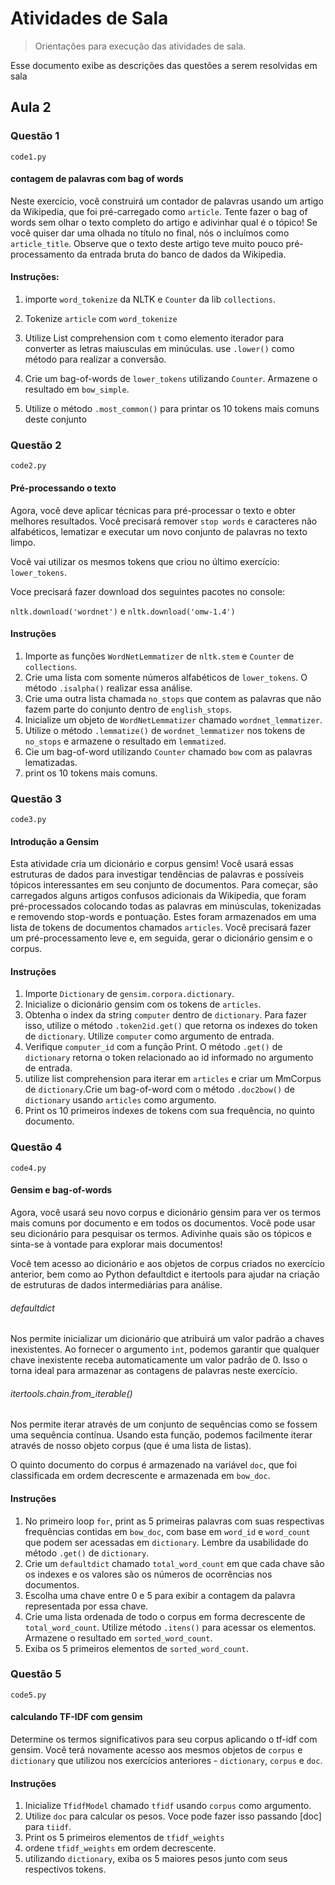 # Atividades de Sala
> Orientações para execução das atividades de sala.

Esse documento exibe as descrições das questões a serem resolvidas em sala

##  Aula 2

### Questão 1

```code1.py```

#### contagem de palavras com bag of words

Neste exercício, você construirá um contador de palavras usando um artigo da Wikipedia, que foi pré-carregado como ``article``. Tente fazer o bag of words sem olhar o texto completo do artigo e adivinhar qual é o tópico! Se você quiser dar uma olhada no título no final, nós o incluímos como ``article_title``. Observe que o texto deste artigo teve muito pouco pré-processamento da entrada bruta do banco de dados da Wikipedia.

  
#### Instruções:

1) importe ``word_tokenize`` da NLTK e ``Counter`` da lib ``collections``.
   
2) Tokenize ``article`` com ``word_tokenize``

3) Utilize List comprehension com ``t`` como elemento iterador para converter as letras maiusculas em minúculas. 
   use ``.lower()`` como método para realizar a conversão.
   
4) Crie um bag-of-words de ``lower_tokens`` utilizando  ``Counter``. Armazene o resultado em ``bow_simple``.  
   
5) Utilize o método ``.most_common()`` para printar os 10 tokens mais comuns deste conjunto

### Questão 2

```code2.py```

#### Pré-processando o texto

Agora, você deve aplicar técnicas para pré-processar o texto e obter melhores resultados. Você precisará remover ``stop words`` e caracteres não alfabéticos, lematizar e executar um novo conjunto de palavras no texto limpo.

Você vai utilizar os mesmos tokens que criou no último exercício: ``lower_tokens``. 

Voce precisará fazer download dos seguintes pacotes no console: 

``nltk.download('wordnet')`` e 
``nltk.download('omw-1.4')``

#### Instruções 
  
1) Importe as funções ``WordNetLemmatizer`` de ``nltk.stem`` e ``Counter`` de ``collections``.
2) Crie uma lista com somente números alfabéticos de ``lower_tokens``. O método ``.isalpha()`` realizar essa análise.
3) Crie uma outra lista chamada ``no_stops`` que contem as palavras que não fazem parte do conjunto dentro de ``english_stops``. 
4) Inicialize um objeto de ``WordNetLemmatizer`` chamado ``wordnet_lemmatizer``.
4) Utilize o método ``.lemmatize()`` de  ``wordnet_lemmatizer``  nos tokens de ``no_stops`` e armazene o resultado em ``lemmatized``.
5) Cie um bag-of-word utilizando ``Counter`` chamado ``bow`` com as palavras lematizadas. 
6) print os 10 tokens mais comuns.

### Questão 3

```code3.py```

#### Introdução a Gensim

Esta atividade cria um dicionário e corpus gensim!
Você usará essas estruturas de dados para investigar tendências de palavras e possíveis tópicos interessantes em seu conjunto de documentos. Para começar, são carregados alguns artigos confusos adicionais da Wikipedia, que foram pré-processados colocando todas as palavras em minúsculas, tokenizadas e removendo stop-words e pontuação. Estes foram armazenados em uma lista de tokens de documentos chamados ``articles``. Você precisará fazer um pré-processamento leve e, em seguida, gerar o dicionário gensim e o corpus.

#### Instruções

  
1) Importe ``Dictionary`` de ``gensim.corpora.dictionary``.
2) Inicialize o dicionário gensim com os tokens de ``articles``.
3) Obtenha o index da string ``computer`` dentro de ``dictionary``. Para fazer isso, utilize o método ``.token2id.get()`` que retorna os indexes do token de ``dictionary``. Utilize ``computer`` como argumento de entrada.
4) Verifique ``computer_id`` com a função Print. O método ``.get()`` de ``dictionary`` retorna o token relacionado ao id informado no argumento de entrada.   
5) utilize list comprehension para iterar em ``articles`` e criar um MmCorpus de ``dictionary``.Crie um bag-of-word com o método ``.doc2bow()`` de ``dictionary`` usando ``articles`` como argumento.
6) Print os 10 primeiros  indexes de tokens com sua frequência, no quinto documento.

### Questão 4

```code4.py```

#### Gensim e bag-of-words

Agora, você usará seu novo corpus e dicionário gensim para ver os termos mais comuns por documento e em todos os documentos. Você pode usar seu dicionário para pesquisar os termos. Adivinhe quais são os tópicos e sinta-se à vontade para explorar mais documentos!

Você tem acesso ao dicionário e aos objetos de corpus criados no exercício anterior, bem como ao Python defaultdict e itertools para ajudar na criação de estruturas de dados intermediárias para análise.

###### defaultdict 

Nos permite inicializar um dicionário que atribuirá um valor padrão a chaves inexistentes. Ao fornecer o argumento ``int``, podemos garantir que qualquer chave inexistente receba automaticamente um valor padrão de 0. Isso o torna ideal para armazenar as contagens de palavras neste exercício.

###### itertools.chain.from_iterable() 

Nos permite iterar através de um conjunto de sequências como se fossem uma sequência contínua. Usando esta função, podemos facilmente iterar através de nosso objeto corpus (que é uma lista de listas).

O quinto documento do corpus é armazenado na variável ``doc``, que foi classificada em ordem decrescente e armazenada em ``bow_doc``.

#### Instruções

1) No primeiro loop ``for``, print as 5 primeiras palavras com suas respectivas frequências contidas em ``bow_doc``, com base em ``word_id`` e ``word_count`` que podem ser acessadas em ``dictionary``. Lembre da usabilidade do método ``.get()`` de ``dictionary``.
2) Crie um ``defaultdict`` chamado ``total_word_count`` em que 
cada chave são os indexes e os valores são os números de ocorrências nos documentos.
3) Escolha uma chave entre 0 e 5 para exibir a contagem da palavra representada por essa chave. 
4) Crie uma lista ordenada de todo o corpus em forma decrescente de ``total_word_count``. Utilize método ``.itens()`` para acessar os elementos. Armazene o resultado em ``sorted_word_count``.
5) Exiba os 5 primeiros elementos de ``sorted_word_count``.   


### Questão 5

```code5.py```

#### calculando TF-IDF com gensim

Determine os termos significativos para seu corpus aplicando o tf-idf com gensim. Você terá novamente acesso aos mesmos objetos de ``corpus`` e ``dictionary`` que utilizou nos exercícios anteriores - ``dictionary``, ``corpus`` e ``doc``.

#### Instruções

1) Inicialize ``TfidfModel`` chamado ``tfidf`` usando ``corpus`` como argumento.
2) Utilize ``doc`` para calcular os pesos.  Voce pode fazer isso passando [doc] para ``tiidf``.
3) Print os 5 primeiros elementos de ``tfidf_weights``
4) ordene ``tfidf_weights`` em ordem decrescente.
5) utilizando ``dictionary``, exiba os 5 maiores pesos junto com seus respectivos tokens.